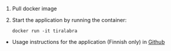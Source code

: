 1. Pull docker image

2. Start the application by running the container:

   `docker run -it tiralabra`

-  Usage instructions for the application (Finnish only) in [Github](https://github.com/BikkuMyy/tiralabra/blob/master/dokumentaatio/kayttoohje.md) 